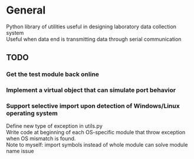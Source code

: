 # General

Python library of utilities useful in designing laboratory data collection system  
Useful when data end is transmitting data through serial communication

## TODO

### Get the test module back online

### Implement a virtual object that can simulate port behavior

### Support selective import upon detection of Windows/Linux operating system

Define new type of exception in utils.py  
Write code at beginning of each OS-specific module that throw exception when OS mismatch is found.  
Note to myself: import symbols instead of whole module can solve module name issue  
